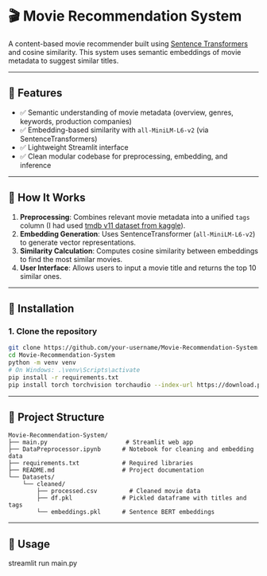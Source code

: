# 🎬 Movie Recommendation System

A content-based movie recommender built using [Sentence Transformers](https://www.sbert.net/) and cosine similarity. This system uses semantic embeddings of movie metadata to suggest similar titles.

---

## 📌 Features

- ✅ Semantic understanding of movie metadata (overview, genres, keywords, production companies)
- ✅ Embedding-based similarity with `all-MiniLM-L6-v2` (via SentenceTransformers)
- ✅ Lightweight Streamlit interface
- ✅ Clean modular codebase for preprocessing, embedding, and inference

---

## 🧠 How It Works

1. **Preprocessing**: Combines relevant movie metadata into a unified `tags` column (I had used [tmdb v11 dataset from kaggle](https://www.kaggle.com/datasets/asaniczka/tmdb-movies-dataset-2023-930k-movies)).
2. **Embedding Generation**: Uses SentenceTransformer (`all-MiniLM-L6-v2`) to generate vector representations.
3. **Similarity Calculation**: Computes cosine similarity between embeddings to find the most similar movies.
4. **User Interface**: Allows users to input a movie title and returns the top 10 similar ones.

---

## 🚀 Installation

### 1. Clone the repository

```bash
git clone https://github.com/your-username/Movie-Recommendation-System.git
cd Movie-Recommendation-System
python -m venv venv
# On Windows: .\venv\Scripts\activate
pip install -r requirements.txt
pip install torch torchvision torchaudio --index-url https://download.pytorch.org/whl/cu118
```
---

## 📂 Project Structure
```
Movie-Recommendation-System/
├── main.py                      # Streamlit web app
├── DataPreprocessor.ipynb      # Notebook for cleaning and embedding data
├── requirements.txt            # Required libraries
├── README.md                   # Project documentation
└── Datasets/
    └── cleaned/
        ├── processed.csv         # Cleaned movie data
        ├── df.pkl              # Pickled dataframe with titles and tags
        └── embeddings.pkl      # Sentence BERT embeddings
```
---

## 🧪 Usage
streamlit run main.py
